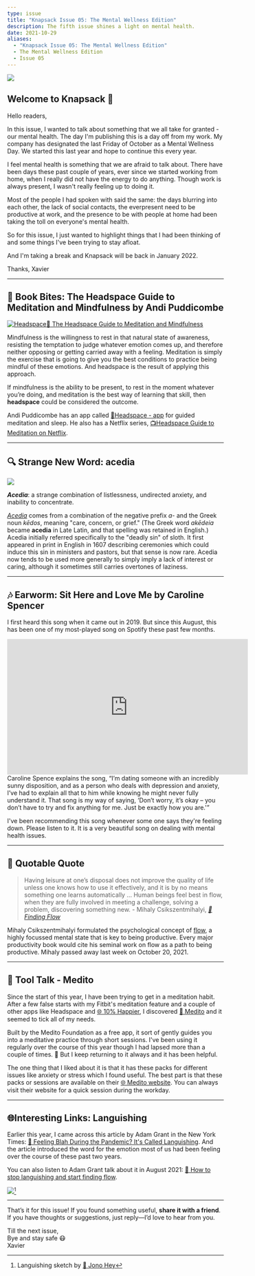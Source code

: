 ```yaml
---
type: issue
title: "Knapsack Issue 05: The Mental Wellness Edition"
description: The fifth issue shines a light on mental health.
date: 2021-10-29
aliases:
  - "Knapsack Issue 05: The Mental Wellness Edition"
  - The Mental Wellness Edition
  - Issue 05
---
```


![](../assets/issue-05.svg)

## Welcome to Knapsack 👋

Hello readers,

In this issue, I wanted to talk about something that we all take for granted - our mental health. The day I'm publishing this is a day off from my work. My company has designated the last Friday of October as a Mental Wellness Day. We started this last year and hope to continue this every year.

I feel mental health is something that we are afraid to talk about. There have been days these past couple of years, ever since we started working from home, when I really did not have the energy to do anything. Though work is always present, I wasn't really feeling up to doing it. 

Most of the people I had spoken with said the same: the days blurring into each other, the lack of social contacts, the everpresent need to be productive at work, and the presence to be with people at home had been taking the toll on everyone's mental health.

So for this issue, I just wanted to highlight things that I had been thinking of and some things I've been trying to stay afloat.

And I'm taking a break and Knapsack will be back in January 2022.


Thanks,
Xavier

---

## 📗 Book Bites: The Headspace Guide to Meditation and Mindfulness by Andi Puddicombe

<div class="responsive-two-column-grid">
  <div>

[![Headspace](https://images-na.ssl-images-amazon.com/images/I/61jzSvpujXL._SX322_BO1,204,203,200_.jpg)📗 The Headspace Guide to Meditation and Mindfulness](https://amzn.to/3oazsNx)
 </div>
  <div>
  Mindfulness is the willingness to rest in that natural state of awareness, resisting the temptation to judge whatever emotion comes up, and therefore neither opposing or getting carried away with a feeling. Meditation is simply the exercise that is going to give you the best conditions to practice being mindful of these emotions. And headspace is the result of applying this approach. 
  
  If mindfulness is the ability to be present, to rest in the moment whatever you’re doing, and meditation is the best way of learning that skill, then **headspace** could be considered the outcome.

</div>
  </div>

Andi Puddicombe has an app called [📱Headspace - app](https://www.headspace.com/) for guided meditation and sleep. He also has a Netflix series, [📺Headspace Guide to Meditation on Netflix](https://www.netflix.com/title/81280926).


---

## 🔍 Strange New Word: acedia

![](https://upload.wikimedia.org/wikipedia/commons/6/6a/Hieronymus_Wierix_-_Acedia_-_WGA25736.jpg)

***Acedia***:  a strange combination of listlessness, undirected anxiety, and inability to concentrate.

*[Acedia](https://en.wikipedia.org/wiki/Acedia)* comes from a combination of the negative prefix *a-* and the Greek noun *kēdos*, meaning "care, concern, or grief." (The Greek word *akēdeia* became **acedia** in Late Latin, and that spelling was retained in English.) Acedia initially referred specifically to the "deadly sin" of sloth. It first appeared in print in English in 1607 describing ceremonies which could induce this sin in ministers and pastors, but that sense is now rare. Acedia now tends to be used more generally to simply imply a lack of interest or caring, although it sometimes still carries overtones of laziness.

---

## 🎶 Earworm: Sit Here and Love Me by Caroline Spencer

I first heard this song when it came out in 2019. But since this August, this has been one of my most-played song on Spotify these past few months.

<iframe width="560" height="315" src="https://www.youtube.com/embed/nawN3ZHsLok?si=tszUWdz3TGhhKHAC&amp;controls=0" title="YouTube video player" frameborder="0" allow="accelerometer; autoplay; clipboard-write; encrypted-media; gyroscope; picture-in-picture; web-share" referrerpolicy="strict-origin-when-cross-origin" allowfullscreen></iframe>
Caroline Spence explains the song, “I’m dating someone with an incredibly sunny disposition, and as a person who deals with depression and anxiety, I’ve had to explain all that to him while knowing he might never fully understand it. That song is my way of saying, ‘Don’t worry, it’s okay – you don’t have to try and fix anything for me. Just be exactly how you are.'”

I've been recommending this song whenever some one says they're feeling down. Please listen to it. It is a very beautiful song on dealing with mental health issues.

---

## 💬 Quotable Quote

> Having leisure at one’s disposal does not improve the quality of life unless one knows how to use it effectively, and it is by no means something one learns automatically … Human beings feel best in flow, when they are fully involved in meeting a challenge, solving a problem, discovering something new. - Mihaly Csikszentmihalyi, *[📗 Finding Flow](https://amzn.to/3bQAp8a)*

Mihaly Csikszentmihalyi formulated the psychological concept of [flow](https://en.wikipedia.org/wiki/Flow_(psychology)), a highly focussed mental state that is key to being productive. Every major productivity book would cite his seminal work on flow as a path to being productive. Mihaly passed away last week on October 20, 2021.

---

## 🧰 Tool Talk - Medito

Since the start of this year, I have been trying to get in a meditation habit. After a few false starts with my Fitbit's meditation feature and a couple of other apps like Headspace and [🌐 10% Happier](https://www.tenpercent.com/), I discovered [📱 Medito](https://meditofoundation.org/medito-app) and it seemed to tick all of my needs.

Built by the Medito Foundation as a free app, it sort of gently guides you into a meditative practice through short sessions. I've been using it regularly over the course of this year though I had lapsed more than a couple of times. 🙁 But I keep returning to it always and it has been helpful. 

The one thing that I liked about it is that it has these packs for different issues like anxiety or stress which I found useful. The best part is that these packs or sessions are available on their [🌐 Medito website](https://meditofoundation.org/meditations). You can always visit their website for a quick session during the workday. 



---

## 🌐Interesting Links: Languishing


Earlier this year, I came across this article by Adam Grant in the New York Times: [📰 Feeling Blah During the Pandemic? It's Called Languishing](https://www.nytimes.com/2021/04/19/well/mind/covid-mental-health-languishing.html). And the article introduced the word for the emotion most of us had been feeling over the course of these past two years.

You can also listen to Adam Grant talk about it in August 2021: [🎤 How to stop languishing and start finding flow](https://www.ted.com/talks/adam_grant_how_to_stop_languishing_and_start_finding_flow).

![](assets/05-languishing.png)[^languishing-sketch]
[^languishing-sketch]: Languishing sketch by [🎨 Jono Hey](https://sketchplanations.com/languishing)
--- 

That’s it for this issue! If you found something useful, **share it with a friend**. If you have thoughts or suggestions, just reply—I’d love to hear from you.

Till the next issue,<br />
Bye and stay safe 😷<br />
Xavier
